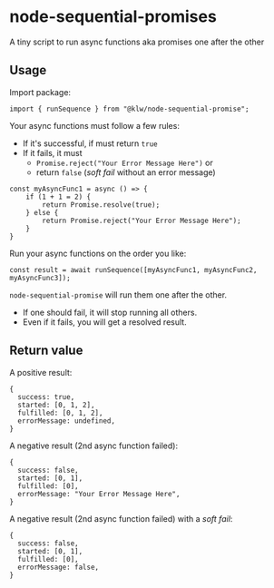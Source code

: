 # node-sequential-promises

A tiny script to run async functions aka promises one after the other

## Usage

Import package:

```
import { runSequence } from "@klw/node-sequential-promise";
```

Your async functions must follow a few rules:

* If it's successful, if must return `true`
* If it fails, it must 
  * `Promise.reject("Your Error Message Here")` or 
  * return `false` (*soft fail* without an error message)

```
const myAsyncFunc1 = async () => {
    if (1 + 1 = 2) {
        return Promise.resolve(true);
    } else {
        return Promise.reject("Your Error Message Here");
    }
}
```

Run your async functions on the order you like:

```
const result = await runSequence([myAsyncFunc1, myAsyncFunc2, myAsyncFunc3]);
```

`node-sequential-promise` will run them one after the other.
* If one should fail, it will stop running all others.
* Even if it fails, you will get a resolved result.

## Return value

A positive result:
```
{
  success: true,
  started: [0, 1, 2],
  fulfilled: [0, 1, 2],
  errorMessage: undefined,
}
```

A negative result (2nd async function failed):
```
{
  success: false,
  started: [0, 1],
  fulfilled: [0],
  errorMessage: "Your Error Message Here",
}
```

A negative result (2nd async function failed) with a *soft fail*:
```
{
  success: false,
  started: [0, 1],
  fulfilled: [0],
  errorMessage: false,
}
```